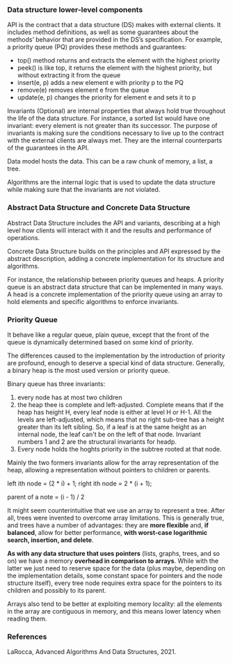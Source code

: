 ### Data structure lower-level components 

API is the contract that a data structure (DS) makes with external clients. It includes method definitions, as well as some guarantees about the methods’ behavior that are provided in the DS’s specification. For example, a priority queue (PQ) provides these methods and guarantees:

* top() method returns and extracts the element with the highest priority
* peek() is like top, it returns the element with the highest priority, but without extracting it from the queue
* insert(e, p) adds a new element e with priority p to the PQ
* remove(e) removes element e from the queue
* update(e, p) changes the priority for element e and sets it to p

Invariants (Optional) are internal properties that always hold true throughout the life of the data structure. For instance, a sorted list would have one invariant: every element is not greater than its successor. The purpose of invariants is making sure the conditions necessary to live up to the contract with the external clients are always met. They are the internal counterparts of the guarantees in the API.

Data model hosts the data. This can be a raw chunk of memory, a list, a tree.

Algorithms are the internal logic that is used to update the data structure while making sure that the invariants are not violated.

### Abstract Data Structure and Concrete Data Structure

Abstract Data Structure includes the API and variants, describing at a high level how clients will interact with it and the results and performance of operations.

Concrete Data Structure builds on the principles and API expressed by the abstract description, adding a concrete implementation for its structure and algorithms.

For instance, the relationship between priority queues and heaps. A priority queue is an abstract  data structure that can be implemented in many ways. A head is a concrete implementation of the priority queue using an array to hold elements and specific algorithms to enforce invariants.

### Priority Queue

It behave like a regular queue, plain queue, except that the front of the queue is dynamically determined based on  some kind of priority.

The differences caused to the implementation by the introduction of priority are profound, enough to deserve a special kind of data structure. Generally, a binary heap is the most used version or priority queue.

Binary queue has three invariants:

1. every node has at most two children
2. the heap thee is complete and left-adjusted. Complete means that if the heap has height H, every leaf node is either at level H or H-1. All the levels are left-adjusted, which means that no right sub-tree has a height greater than its left sibling. So, if a leaf is at the same height as an internal node, the leaf can't be on the left of that node. Invariant numbers 1 and 2 are the structural invariants for headp.
3. Every node holds the hoghts priority in the subtree rooted at that node.

Mainly the two formers invariants allow for the array representation of the heap, allowing a representation without pointers to children or parents.

left ith node = (2 * i) + 1;
right ith node = 2 * (i + 1);

parent of a note = (i - 1) / 2

It might seem counterintuitive that we use an array to represent a tree. After all, trees were invented to overcome array limitations. This is generally true, and trees have a number of advantages: they are **more flexible** and, **if balanced**, allow for better performance, **with worst-case logarithmic search, insertion, and delete**.

**As with any data structure that uses pointers** (lists, graphs, trees, and so on) we have a memory **overhead in comparison to arrays**. While with the latter we just need to reserve space for the data (plus maybe, depending on the implementation details, some constant space for pointers and the node structure itself), every tree node requires extra space for the pointers to its children and possibly to its parent.

Arrays also tend to be better at exploiting memory locality: all the elements in the array are contiguous in memory, and this means lower latency when reading them.

### References

LaRocca, Advanced Algorithms And Data Structures, 2021.